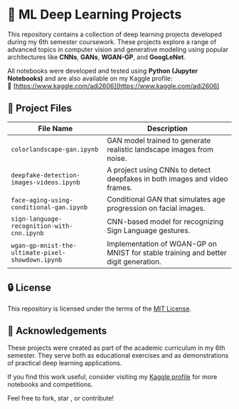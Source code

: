 # 🧠 ML Deep Learning Projects 

This repository contains a collection of deep learning projects developed during my 6th semester coursework. These projects explore a range of advanced topics in computer vision and generative modeling using popular architectures like **CNNs**, **GANs**, **WGAN-GP**, and **GoogLeNet**.

All notebooks were developed and tested using **Python (Jupyter Notebooks)** and are also available on my Kaggle profile:  
🔗 [https://www.kaggle.com/adi2606](https://www.kaggle.com/adi2606)


## 📁 Project Files

| File Name | Description |
|----------|-------------|
| `colorlandscape-gan.ipynb` | GAN model trained to generate realistic landscape images from noise. |
| `deepfake-detection-images-videos.ipynb` | A project using CNNs to detect deepfakes in both images and video frames. |
| `face-aging-using-conditional-gan.ipynb` | Conditional GAN that simulates age progression on facial images. |
| `sign-language-recognition-with-cnn.ipynb` | CNN-based model for recognizing Sign Language gestures. |
| `wgan-gp-mnist-the-ultimate-pixel-showdown.ipynb` | Implementation of WGAN-GP on MNIST for stable training and better digit generation. |


## 🔒 License

This repository is licensed under the terms of the [MIT License](LICENSE).


## 🙌 Acknowledgements

These projects were created as part of the academic curriculum in my 6th semester. They serve both as educational exercises and as demonstrations of practical deep learning applications.

If you find this work useful, consider visiting my [Kaggle profile](https://www.kaggle.com/adi2606) for more notebooks and competitions.


Feel free to fork, star , or contribute!
